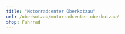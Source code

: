 ```yaml
---
title: "Motorradcenter Oberkotzau"
url: /oberkotzau/motorradcenter-oberkotzau/
shop: Fahrrad
---
```

